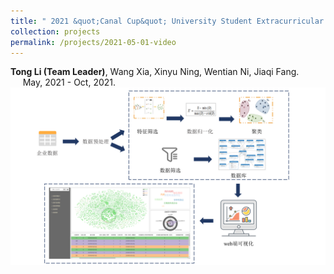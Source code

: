```yaml
---
title: " 2021 &quot;Canal Cup&quot; University Student Extracurricular Academic Science and Technology Fund Project. (School-level Project)"
collection: projects
permalink: /projects/2021-05-01-video
---
```


<strong>Tong Li (Team Leader)</strong>, Wang Xia, Xinyu Ning, Wentian Ni, Jiaqi Fang. &nbsp;&nbsp;&nbsp;&nbsp;&nbsp;May, 2021 - Oct, 2021.         
<img src="/images/Cup.png" />            

